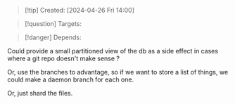 
>[!tip] Created: [2024-04-26 Fri 14:00]

>[!question] Targets: 

>[!danger] Depends: 

Could provide a small partitioned view of the db as a side effect in cases where a git repo doesn't make sense ?

Or, use the branches to advantage, so if we want to store a list of things, we could make a daemon branch for each one.

Or, just shard the files.